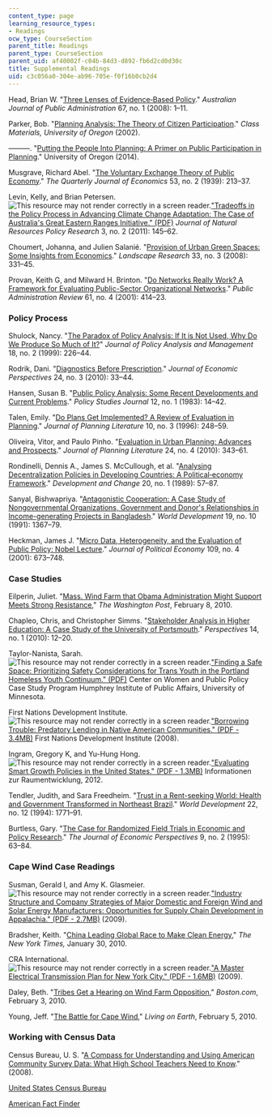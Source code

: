 ```yaml
---
content_type: page
learning_resource_types:
- Readings
ocw_type: CourseSection
parent_title: Readings
parent_type: CourseSection
parent_uid: af40002f-c04b-84d3-d892-fb6d2cd0d30c
title: Supplemental Readings
uid: c3c056a0-304e-ab96-705e-f0f16b0cb2d4
---
```


Head, Brian W. "[Three Lenses of Evidence‐Based Policy](http://dx.doi.org/10.1111/j.1467-8500.2007.00564.x)." _Australian Journal of Public Administration_ 67, no. 1 (2008): 1–11.

Parker, Bob. "[Planning Analysis: The Theory of Citizen Participation](http://pages.uoregon.edu/rgp/PPPM613/class10theory.htm)." _Class Materials, University of Oregon_ (2002).

———. "[Putting the People Into Planning: A Primer on Public Participation in Planning](http://pages.uoregon.edu/rgp/PPPM613/CitizenInvolvement/toc.htm)." University of Oregon (2014).

Musgrave, Richard Abel. "[The Voluntary Exchange Theory of Public Economy](http://dx.doi.org/10.2307/1882886)." _The Quarterly Journal of Economics_ 53, no. 2 (1939): 213–37.

Levin, Kelly, and Brian Petersen. ![This resource may not render correctly in a screen reader.](/images/inacessible.gif)["Tradeoffs in the Policy Process in Advancing Climate Change Adaptation: The Case of Australia's Great Eastern Ranges Initiative." (PDF)](http://centread.ucsc.edu/documents/Levin_Petersen_JNRPR2011.pdf) _Journal of Natural Resources Policy Research_ 3, no. 2 (2011): 145–62.

Choumert, Johanna, and Julien Salanié. "[Provision of Urban Green Spaces: Some Insights from Economics](http://dx.doi.org/10.1080/01426390802045996)." _Landscape Research_ 33, no. 3 (2008): 331–45.

Provan, Keith G, and Milward H. Brinton. "[Do Networks Really Work? A Framework for Evaluating Public-Sector Organizational Networks](http://www.jstor.org/stable/977503)." _Public Administration Review_ 61, no. 4 (2001): 414–23.

### Policy Process

Shulock, Nancy. "[The Paradox of Policy Analysis: If It is Not Used, Why Do We Produce So Much of It?](http://dx.doi.org/10.1002/(SICI)1520-6688(199921)18:2<226::AID-PAM2>3.0.CO;2-J)" _Journal of Policy Analysis and Management_ 18, no. 2 (1999): 226–44.

Rodrik, Dani. "[Diagnostics Before Prescription](http://dx.doi.org/10.1257/jep.24.3.33)." _Journal of Economic Perspectives_ 24, no. 3 (2010): 33–44.

Hansen, Susan B. "[Public Policy Analysis: Some Recent Developments and Current Problems](http://dx.doi.org/10.1111/j.1541-0072.1983.tb00458.x)." _Policy Studies Journal_ 12, no. 1 (1983): 14–42.

Talen, Emily. "[Do Plans Get Implemented? A Review of Evaluation in Planning](http://dx.doi.org/10.1177/088541229601000302)." _Journal of Planning Literature_ 10, no. 3 (1996): 248–59.

Oliveira, Vitor, and Paulo Pinho. "[Evaluation in Urban Planning: Advances and Prospects](http://dx.doi.org/10.1177/0885412210364589)." _Journal of Planning Literature_ 24, no. 4 (2010): 343–61.

Rondinelli, Dennis A., James S. McCullough, et al. "[Analysing Decentralization Policies in Developing Countries: A Political‐economy Framework](http://dx.doi.org/10.1111/j.1467-7660.1989.tb00340.x)." _Development and Change_ 20, no. 1 (1989): 57–87.

Sanyal, Bishwapriya. "[Antagonistic Cooperation: A Case Study of Nongovernmental Organizations, Government and Donor's Relationships in Income-generating Projects in Bangladesh](http://dx.doi.org/10.1016/0305-750X(91)90079-W)." _World Development_ 19, no. 10 (1991): 1367–79.

Heckman, James J. "[Micro Data, Heterogeneity, and the Evaluation of Public Policy: Nobel Lecture](http://www.jstor.org/stable/10.1086/322086)." _Journal of Political Economy_ 109, no. 4 (2001): 673–748.

### Case Studies

Eilperin, Juliet. "[Mass. Wind Farm that Obama Administration Might Support Meets Strong Resistance](http://www.washingtonpost.com/wp-dyn/content/article/2010/02/07/AR2010020702965.html?hpid=topnews)," _The Washington Post_, February 8, 2010.

Chapleo, Chris, and Christopher Simms. "[Stakeholder Analysis in Higher Education: A Case Study of the University of Portsmouth](http://dx.doi.org/10.1080/13603100903458034)." _Perspectives_ 14, no. 1 (2010): 12–20.

Taylor-Nanista, Sarah. ![This resource may not render correctly in a screen reader.](/images/inacessible.gif)["Finding a Safe Space: Prioritizing Safety Considerations for Trans Youth in the Portland Homeless Youth Continuum." (PDF)](https://www2.tulane.edu/newcomb/upload/safe_space_teaching_note.pdf) Center on Women and Public Policy Case Study Program Humphrey Institute of Public Affairs, University of Minnesota.

First Nations Development Institute. ![This resource may not render correctly in a screen reader.](/images/inacessible.gif)["Borrowing Trouble: Predatory Lending in Native American Communities." (PDF - 3.4MB)](http://www.sdibaonline.org/Archive/BorrowingTrouble.pdf) First Nations Development Institute (2008).

Ingram, Gregory K, and Yu-Hung Hong. ![This resource may not render correctly in a screen reader.](/images/inacessible.gif)["Evaluating Smart Growth Policies in the United States." (PDF - 1.3MB)](https://www.lincolninst.edu/sites/default/files/pubfiles/evaluating-smart-growth-full.pdf) Informationen zur Raumentwicklung, 2012.

Tendler, Judith, and Sara Freedheim. "[Trust in a Rent-seeking World: Health and Government Transformed in Northeast Brazil](http://dx.doi.org/10.1016/0305-750X(94)90173-2)." _World Development_ 22, no. 12 (1994): 1771–91.

Burtless, Gary. "[The Case for Randomized Field Trials in Economic and Policy Research](http://www.jstor.org/stable/2138167)." _The Journal of Economic Perspectives_ 9, no. 2 (1995): 63–84.

### Cape Wind Case Readings

Susman, Gerald I, and Amy K. Glasmeier. ![This resource may not render correctly in a screen reader.](/images/inacessible.gif)["Industry Structure and Company Strategies of Major Domestic and Foreign Wind and Solar Energy Manufacturers: Opportunities for Supply Chain Development in Appalachia." (PDF - 2.7MB)](https://dusp.mit.edu/sites/dusp.mit.edu/files/attachments/project/ARC_PSU_WindSolar_FINAL.pdf) (2009).

Bradsher, Keith. "[China Leading Global Race to Make Clean Energy](http://www.nytimes.com/2010/01/31/business/energy-environment/31renew.html?_r=0)," _The New York Times,_ January 30, 2010.

CRA International. ![This resource may not render correctly in a screen reader.](/images/inacessible.gif)["A Master Electrical Transmission Plan for New York City." (PDF - 1.6MB)](http://nyssmartgrid.com/wp-content/uploads/2012/09/a-master-electrical-transmission-plan-for-new-york-city.pdf) (2009).

Daley, Beth. "[Tribes Get a Hearing on Wind Farm Opposition](http://archive.boston.com/news/local/massachusetts/articles/2010/02/03/salazar_meets_with_tribes_on_nantucket_sound_over_wind_farm/)," _Boston.com_, February 3, 2010.

Young, Jeff. "[The Battle for Cape Wind](http://www.loe.org/shows/shows.html?programID=10-P13-00006#feature3)," _Living on Earth_, February 5, 2010.

### Working with Census Data

Census Bureau, U. S. "[A Compass for Understanding and Using American Community Survey Data: What High School Teachers Need to Know](https://archive.org/details/ERIC_ED505037)." (2008).

[United States Census Bureau](http://www.census.gov/)

[American Fact Finder](http://factfinder.census.gov/faces/nav/jsf/pages/index.xhtml)